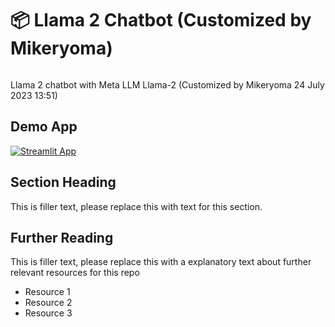 # 📦 Llama 2 Chatbot (Customized by Mikeryoma)
```
```
Llama 2 chatbot with Meta LLM Llama-2 (Customized by Mikeryoma 24 July 2023 13:51)

## Demo App

[![Streamlit App](https://static.streamlit.io/badges/streamlit_badge_black_white.svg)](https://mikeryoma-llama2chatbot.streamlit.app/)

## Section Heading

This is filler text, please replace this with text for this section.

## Further Reading

This is filler text, please replace this with a explanatory text about further relevant resources for this repo
- Resource 1
- Resource 2
- Resource 3
